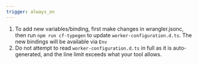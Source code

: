 ```yaml
---
trigger: always_on
---
```


1. To add new variables/binding, first make changes in wrangler.jsonc, then run `npm run cf-typegen` to update `worker-configuration.d.ts`. The new bindings will be available via `Env`
2. Do not attempt to read `worker-configuration.d.ts` in full as it is auto-generated, and the line limit exceeds what your tool allows.

